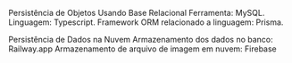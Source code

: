 Persistência de Objetos Usando Base Relacional
Ferramenta: MySQL.
Linguagem: Typescript.
Framework ORM relacionado a linguagem: Prisma.

Persistência de Dados na Nuvem
Armazenamento dos dados no banco: Railway.app
Armazenamento de arquivo de imagem em nuvem: Firebase

